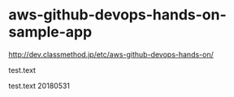 aws-github-devops-hands-on-sample-app
=====================================

http://dev.classmethod.jp/etc/aws-github-devops-hands-on/

test.text

test.text 20180531